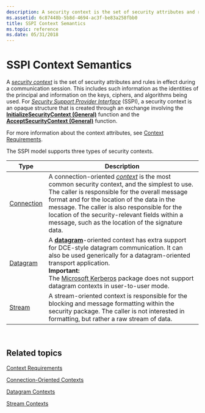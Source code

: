 ```yaml
---
description: A security context is the set of security attributes and rules in effect during a communication session.
ms.assetid: 6c87448b-5b8d-4694-ac3f-be83a258fbb0
title: SSPI Context Semantics
ms.topic: reference
ms.date: 05/31/2018
---
```


# SSPI Context Semantics

A [*security context*](../secgloss/s-gly.md) is the set of security attributes and rules in effect during a communication session. This includes such information as the identities of the principal and information on the keys, ciphers, and algorithms being used. For [*Security Support Provider Interface*](../secgloss/s-gly.md) (SSPI), a security context is an opaque structure that is created through an exchange involving the [**InitializeSecurityContext (General)**](/windows/win32/api/sspi/nf-sspi-initializesecuritycontexta) function and the [**AcceptSecurityContext (General)**](/windows/win32/api/sspi/nf-sspi-acceptsecuritycontext) function.

For more information about the context attributes, see [Context Requirements](context-requirements.md).

The SSPI model supports three types of security contexts.




| Type | Description | 
|------|-------------|
| <a href="connection-oriented-contexts.md">Connection</a> | A connection-oriented <a href="/windows/desktop/SecGloss/c-gly"><em>context</em></a> is the most common security context, and the simplest to use. The caller is responsible for the overall message format and for the location of the data in the message. The caller is also responsible for the location of the security-relevant fields within a message, such as the location of the signature data.<br /> | 
| [Datagram](datagram-contexts.md) | A [**datagram**](/windows/desktop/SecGloss/d-gly)-oriented context has extra support for DCE-style datagram communication. It can also be used generically for a datagram-oriented transport application.<br> **Important:** <br>The [Microsoft Kerberos](microsoft-kerberos.md) package does not support datagram contexts in user-to-user mode.<br> | 
| <a href="stream-contexts.md">Stream</a> | A stream-oriented context is responsible for the blocking and message formatting within the security package. The caller is not interested in formatting, but rather a raw stream of data.<br /> | 




 

## Related topics

<dl> <dt>

[Context Requirements](context-requirements.md)
</dt> <dt>

[Connection-Oriented Contexts](connection-oriented-contexts.md)
</dt> <dt>

[Datagram Contexts](datagram-contexts.md)
</dt> <dt>

[Stream Contexts](stream-contexts.md)
</dt> </dl>

 

 
